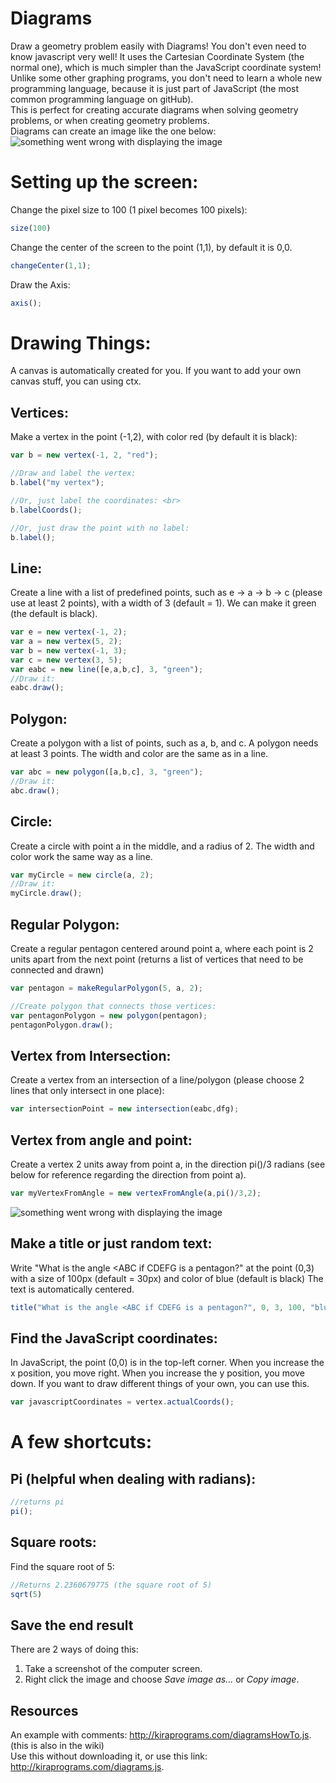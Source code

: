 # Diagrams
Draw a geometry problem easily with Diagrams! You don't even need to know javascript very well! It uses the Cartesian Coordinate System (the normal one), which is much simpler than the JavaScript coordinate system! Unlike some other graphing programs, you don't need to learn a whole new programming language, because it is just part of JavaScript (the most common programming language on gitHub).<br>
This is perfect for creating accurate diagrams when solving geometry problems, or when creating geometry problems. <br>
Diagrams can create an image like the one below:
![something went wrong with displaying the image](http://kiraprograms.com/diagramsExampleImg.png)

# Setting up the screen:
Change the pixel size to 100 (1 pixel becomes 100 pixels): <br>
```javascript
size(100)
```

Change the center of the screen to the point (1,1), by default it is 0,0.<br>
```javascript
changeCenter(1,1);
```

Draw the Axis: <br>
```javascript
axis();
```

# Drawing Things:
A canvas is automatically created for you. If you want to add your own canvas stuff, you can using ctx. 
## Vertices:
Make a vertex in the point (-1,2), with color red (by default it is black):<br>
```javascript
var b = new vertex(-1, 2, "red");

//Draw and label the vertex:
b.label("my vertex");

//Or, just label the coordinates: <br>
b.labelCoords();

//Or, just draw the point with no label:
b.label();
```

## Line:
Create a line with a list of predefined points, such as e -> a -> b -> c (please use at least 2 points), with a width of 3 (default = 1). We can make it green (the default is black).
```javascript
var e = new vertex(-1, 2);
var a = new vertex(5, 2);
var b = new vertex(-1, 3);
var c = new vertex(3, 5);
var eabc = new line([e,a,b,c], 3, "green");
//Draw it:
eabc.draw();
```

## Polygon:
Create a polygon with a list of points, such as a, b, and c. A polygon needs at least 3 points. The width and color are the same as in a line.<br>
```javascript
var abc = new polygon([a,b,c], 3, "green");
//Draw it:
abc.draw();
```

## Circle:
Create a circle with point a in the middle, and a radius of 2. The width and color work the same way as a line. <br>
```javascript
var myCircle = new circle(a, 2);
//Draw it:
myCircle.draw();
```

## Regular Polygon:
Create a regular pentagon centered around point a, where each point is 2 units apart from the next point (returns a list of vertices that need to be connected and drawn)<br>
```javascript
var pentagon = makeRegularPolygon(5, a, 2);

//Create polygon that connects those vertices:
var pentagonPolygon = new polygon(pentagon);
pentagonPolygon.draw();
```

## Vertex from Intersection:
Create a vertex from an intersection of a line/polygon (please choose 2 lines that only intersect in one place):
```javascript
var intersectionPoint = new intersection(eabc,dfg);
```
## Vertex from angle and point:
Create a vertex 2 units away from point a, in the direction pi()/3 radians (see below for reference regarding the direction from point a).
```javascript
var myVertexFromAngle = new vertexFromAngle(a,pi()/3,2);
```
![something went wrong with displaying the image](http://kiraprograms.com/vertexFromAngleImg.png)

## Make a title or just random text:
Write "What is the angle <ABC if CDEFG is a pentagon?" at the point (0,3) with a size of 100px (default = 30px) and color of blue (default is black)
The text is automatically centered.
```javascript
title("What is the angle <ABC if CDEFG is a pentagon?", 0, 3, 100, "blue");
```

## Find the JavaScript coordinates:
In JavaScript, the point (0,0) is in the top-left corner. When you increase the x position, you move right. When you increase the y position, you move down. If you want to draw different things of your own, you can use this. 
```javascript
var javascriptCoordinates = vertex.actualCoords();
```
# A few shortcuts:
## Pi (helpful when dealing with radians):
```javascript
//returns pi
pi();
```

## Square roots:
Find the square root of 5:
```javascript
//Returns 2.2360679775 (the square root of 5)
sqrt(5)
```

## Save the end result
There are 2 ways of doing this:
1. Take a screenshot of the computer screen.
2. Right click the image and choose *Save image as...* or *Copy image*.

## Resources
An example with comments: http://kiraprograms.com/diagramsHowTo.js. (this is also in the wiki)<br>
Use this without downloading it, or use this link: http://kiraprograms.com/diagrams.js.

